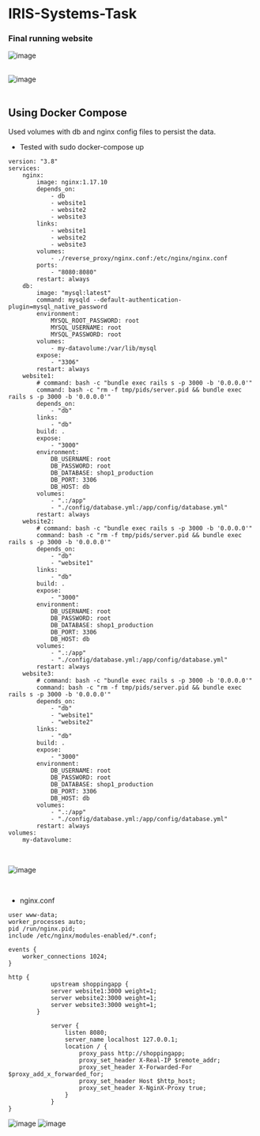 # IRIS-Systems-Task

### Final running website
![image](https://user-images.githubusercontent.com/74676945/172380199-46429e7c-be63-4e98-a490-8af287eaba30.png)
 <br><br>

![image](https://user-images.githubusercontent.com/74676945/172380431-2c12b7d9-15fe-4b8a-83fd-0cff11ca3abc.png)
<br> <br>

## Using Docker Compose 

Used volumes with db and nginx config files to persist the data. 
- Tested with sudo docker-compose up
```
version: "3.8"
services:
    nginx:
        image: nginx:1.17.10
        depends_on:
            - db
            - website1
            - website2
            - website3
        links:
            - website1
            - website2
            - website3
        volumes:
            - ./reverse_proxy/nginx.conf:/etc/nginx/nginx.conf
        ports:
            - "8080:8080"
        restart: always
    db:
        image: "mysql:latest"
        command: mysqld --default-authentication-plugin=mysql_native_password
        environment:
            MYSQL_ROOT_PASSWORD: root
            MYSQL_USERNAME: root
            MYSQL_PASSWORD: root
        volumes:
            - my-datavolume:/var/lib/mysql
        expose:
            - "3306"
        restart: always
    website1:
        # command: bash -c "bundle exec rails s -p 3000 -b '0.0.0.0'"
        command: bash -c "rm -f tmp/pids/server.pid && bundle exec rails s -p 3000 -b '0.0.0.0'"
        depends_on:
            - "db"
        links:
            - "db"
        build: .
        expose:
            - "3000"
        environment:
            DB_USERNAME: root
            DB_PASSWORD: root
            DB_DATABASE: shop1_production
            DB_PORT: 3306
            DB_HOST: db
        volumes:
            - ".:/app"
            - "./config/database.yml:/app/config/database.yml"
        restart: always
    website2:
        # command: bash -c "bundle exec rails s -p 3000 -b '0.0.0.0'"
        command: bash -c "rm -f tmp/pids/server.pid && bundle exec rails s -p 3000 -b '0.0.0.0'"
        depends_on:
            - "db"
            - "website1"
        links:
            - "db"
        build: .
        expose:
            - "3000"
        environment:
            DB_USERNAME: root
            DB_PASSWORD: root
            DB_DATABASE: shop1_production
            DB_PORT: 3306
            DB_HOST: db
        volumes:
            - ".:/app"
            - "./config/database.yml:/app/config/database.yml"
        restart: always
    website3:
        # command: bash -c "bundle exec rails s -p 3000 -b '0.0.0.0'"
        command: bash -c "rm -f tmp/pids/server.pid && bundle exec rails s -p 3000 -b '0.0.0.0'"
        depends_on:
            - "db"
            - "website1"
            - "website2"
        links:
            - "db"
        build: .
        expose:
            - "3000"
        environment:
            DB_USERNAME: root
            DB_PASSWORD: root
            DB_DATABASE: shop1_production
            DB_PORT: 3306
            DB_HOST: db
        volumes:
            - ".:/app"
            - "./config/database.yml:/app/config/database.yml"
        restart: always
volumes:
    my-datavolume:
 ````
<br>

![image](https://user-images.githubusercontent.com/74676945/172433867-bd35d2a0-be22-41ef-9b68-30e381934ea4.png)


<br>

- nginx.conf 
```
user www-data;
worker_processes auto;
pid /run/nginx.pid;
include /etc/nginx/modules-enabled/*.conf;

events {
    worker_connections 1024;
}

http {
            upstream shoppingapp {
            server website1:3000 weight=1;
            server website2:3000 weight=1;
            server website3:3000 weight=1;
        }

            server {
                listen 8080;
                server_name localhost 127.0.0.1;
                location / {
                    proxy_pass http://shoppingapp;
                    proxy_set_header X-Real-IP $remote_addr;
                    proxy_set_header X-Forwarded-For $proxy_add_x_forwarded_for;
                    proxy_set_header Host $http_host;
                    proxy_set_header X-NginX-Proxy true;
                }
            }
}
```

![image](https://user-images.githubusercontent.com/74676945/172432218-2c2f752e-61f2-4cf3-a773-ed7c997052e9.png)
![image](https://user-images.githubusercontent.com/74676945/172432358-b6fee19f-bc31-43bc-a9c2-063d321b2a0f.png)



